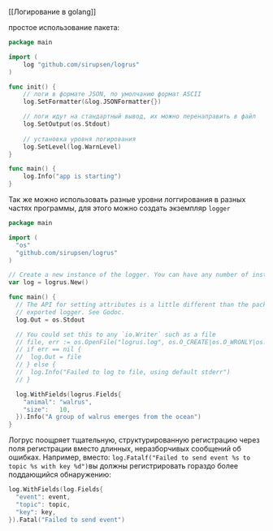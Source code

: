 [[Логирование в golang]]

простое использование пакета:
```go
package main

import (
	log "github.com/sirupsen/logrus"
)

func init() {
	// логи в формате JSON, по умолчанию формат ASCII
	log.SetFormatter(&log.JSONFormatter{})

	// логи идут на стандартный вывод, их можно перенаправить в файл
	log.SetOutput(os.Stdout)
	
	// установка уровня логирования 
	log.SetLevel(log.WarnLevel)
}

func main() {
	log.Info("app is starting")
}
```

Так же можно использовать разные уровни логгирования в разных частях программы, для этого можно создать экземпляр `logger`
```go
package main

import (
  "os"
  "github.com/sirupsen/logrus"
)

// Create a new instance of the logger. You can have any number of instances.
var log = logrus.New()

func main() {
  // The API for setting attributes is a little different than the package level
  // exported logger. See Godoc.
  log.Out = os.Stdout

  // You could set this to any `io.Writer` such as a file
  // file, err := os.OpenFile("logrus.log", os.O_CREATE|os.O_WRONLY|os.O_APPEND, 0666)
  // if err == nil {
  //  log.Out = file
  // } else {
  //  log.Info("Failed to log to file, using default stderr")
  // }

  log.WithFields(logrus.Fields{
    "animal": "walrus",
    "size":   10,
  }).Info("A group of walrus emerges from the ocean")
}
```

Логрус поощряет тщательную, структурированную регистрацию через поля регистрации вместо длинных, неразборчивых сообщений об ошибках. Например, вместо: `log.Fatalf("Failed to send event %s to topic %s with key %d")`вы должны регистрировать гораздо более поддающийся обнаружению:
```GO
log.WithFields(log.Fields{
  "event": event,
  "topic": topic,
  "key": key,
}).Fatal("Failed to send event")
```